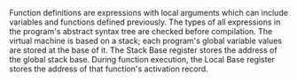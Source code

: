 Function definitions are expressions with local arguments which can include variables and functions defined previously. The types of all expressions in the program's abstract syntax tree are checked before compilation. The virtual machine is based on a stack; each program's global variable values are stored at the base of it. The Stack Base register stores the address of the global stack base. During function execution, the Local Base register stores the address of that function's activation record.
